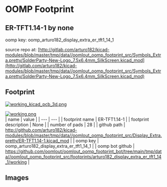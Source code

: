 # OOMP Footprint  
## ER-TFT1.14-1  by none  
  
oomp key: oomp_arturo182_display_extra_er_tft1_14_1  
  
source repo at: [http://gitlab.com/arturo182/kicad-modules/blob/master/tmp/data//oomlout_oomp_footprint_src/Symbols_Extra.pretty/SolderParty-New-Logo_7.5x6.4mm_SilkScreen.kicad_mod](http://gitlab.com/arturo182/kicad-modules/blob/master/tmp/data//oomlout_oomp_footprint_src/Symbols_Extra.pretty/SolderParty-New-Logo_7.5x6.4mm_SilkScreen.kicad_mod)  
## Footprint  
  
[![working_kicad_pcb_3d.png](working_kicad_pcb_3d_600.png)](working_kicad_pcb_3d.png)  
  
[![working.png](working_600.png)](working.png)  
| name | value | 
| --- | --- | 
| footprint name | ER-TFT1.14-1 | 
| footprint description | None | 
| number of pads | 28 | 
| github path | http://github.com/arturo182/kicad-modules/blob/master/tmp/data//oomlout_oomp_footprint_src/Display_Extra.pretty/ER-TFT1.14-1.kicad_mod | 
| oomp key | oomp_arturo182_display_extra_er_tft1_14_1 | 
| oomp bot github | https://github.com/oomlout/oomlout_oomp_footprint_bot/tree/main/tmp/data//oomlout_oomp_footprint_src/footprints/arturo182_display_extra_er_tft1_14_1/working | 
## Images  
